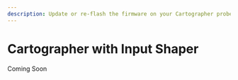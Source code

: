 ```yaml
---
description: Update or re-flash the firmware on your Cartographer probe with Input Shaper
---
```


# Cartographer with Input Shaper

Coming Soon
